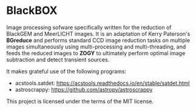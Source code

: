 # BlackBOX
Image processing sofware specifically written for the reduction of BlackGEM and MeerLICHT images. It is an adaptation of Kerry Paterson's **BGreduce** and performs standard CCD image reduction tasks on multiple images simultaneously using multi-processing and multi-threading, and feeds the reduced images to **ZOGY** to ultimately perform optimal image subtraction and detect transient sources.

It makes grateful use of the following programs:

- acstools.satdet: https://acstools.readthedocs.io/en/stable/satdet.html
- astroscrappy: https://github.com/astropy/astroscrappy

This project is licensed under the terms of the MIT license.
